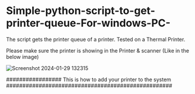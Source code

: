 # Simple-python-script-to-get-printer-queue-For-windows-PC-
The script gets the printer queue of a printer. Tested on a Thermal Printer. 

Please make sure the printer is showing in the Printer & scanner (Like in the below image)

![Screenshot 2024-01-29 132315](https://github.com/JanaBan99/Simple-python-script-to-get-printer-queue-For-windows-PC-/assets/95229070/af8f55eb-202d-496d-80c0-430397f0feb9)


################# This is how to add your printer to the system ###################################################


